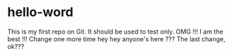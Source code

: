# hello-word
This is my first repo on Git. It should be used to test only.
OMG !!! I am the best !!!
Change one more time
hey hey anyone's here ???
The last change, ok???
